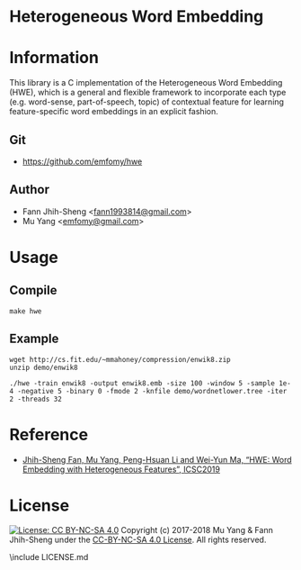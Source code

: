 # Heterogeneous Word Embedding

# Information

This library is a C implementation of the Heterogeneous Word Embedding (HWE), which is a general and flexible framework to incorporate each type (e.g. word-sense, part-of-speech, topic) of contextual feature for learning feature-specific word embeddings in an explicit fashion.

## Git
* <https://github.com/emfomy/hwe>

## Author
* Fann Jhih-Sheng <<fann1993814@gmail.com>>
* Mu Yang <<emfomy@gmail.com>>

# Usage

## Compile

```
make hwe
```

## Example

```
wget http://cs.fit.edu/~mmahoney/compression/enwik8.zip
unzip demo/enwik8

./hwe -train enwik8 -output enwik8.emb -size 100 -window 5 -sample 1e-4 -negative 5 -binary 0 -fmode 2 -knfile demo/wordnetlower.tree -iter 2 -threads 32
```

# Reference

* [Jhih-Sheng Fan, Mu Yang, Peng-Hsuan Li and Wei-Yun Ma, “HWE: Word Embedding with Heterogeneous Features”, ICSC2019](https://muyang.pro/file/paper/icsc_2019_hwe.pdf)

# License
[![License: CC BY-NC-SA 4.0](https://i.creativecommons.org/l/by-nc-sa/4.0/88x31.png)](https://creativecommons.org/licenses/by-nc-sa/4.0/) Copyright (c) 2017-2018 Mu Yang & Fann Jhih-Sheng under the [CC-BY-NC-SA 4.0 License](https://creativecommons.org/licenses/by-nc-sa/4.0/). All rights reserved.

\include LICENSE.md
